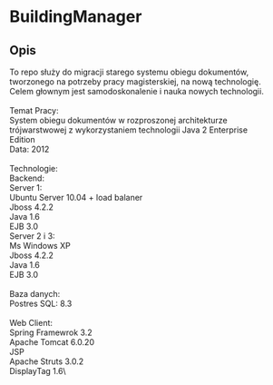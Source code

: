 # BuildingManager

## Opis  
To repo służy do migracji starego systemu obiegu dokumentów, tworzonego na potrzeby pracy magisterskiej, na nową technologię.\
Celem głownym jest samodoskonalenie i nauka nowych technologii.\
\
Temat Pracy:\
System obiegu dokumentów w rozproszonej architekturze\
trójwarstwowej z wykorzystaniem technologii Java 2 Enterprise\
Edition\
Data: 2012\
\
Technologie:\
Backend:\
Server 1:\
  Ubuntu Server 10.04 + load balaner\
  Jboss 4.2.2\
  Java 1.6\
  EJB 3.0\
Server 2 i 3:\
 Ms Windows XP\
  Jboss 4.2.2\
  Java 1.6\
  EJB 3.0\
\
Baza danych:\
  Postres SQL: 8.3\
\
Web Client:\
  Spring Framewrok 3.2\
  Apache Tomcat 6.0.20\
  JSP\
  Apache Struts 3.0.2\
  DisplayTag 1.6\
